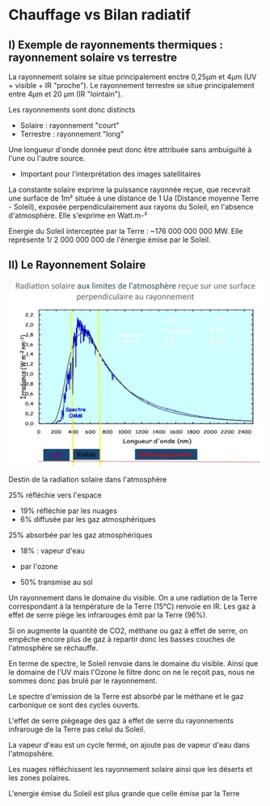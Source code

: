 # Chauffage vs Bilan radiatif

## I) Exemple de rayonnements thermiques : rayonnement solaire vs terrestre

La rayonnement solaire se situe principalement enctre 0,25µm et 4µm (UV + visible + IR "proche"). Le rayonnement terrestre se situe principalement entre 4µm et 20 µm (IR "lointain").

Les rayonnements sont donc distincts

* Solaire : rayonnement "court"
* Terrestre : rayonnement "long"

Une longueur d'onde donnée peut donc être attribuée sans ambuiguïté à l'une ou l'autre source.

* Important pour l'interprétation des images satellitaires

La constante solaire exprime la puissance rayonnée reçue, que recevrait une surface de 1m² située à une distance de 1 Ua (Distance moyenne Terre - Soleil), exposée perpendiculairement aux rayons du Soleil, en l'absence d'atmosphère. Elle s'exprime en Watt.m-²

Energie du Soleil interceptée par la Terre : ~176 000 000 000 MW. Elle représente 1/ 2 000 000 000 de l'énergie émise par le Soleil.

## II) Le Rayonnement Solaire

![Spectre d'émission du Soleil](Images/spectre.JPG)

Destin de la radiation solaire dans l'atmosphère

25% réfléchie vers l'espace

* 19% réfléchie par les nuages
* 6% diffusée par les gaz atmosphériques

25% absorbée par les gaz atmosphériques

* 18% : vapeur d'eau
* par l'ozone

* 50% transmise au sol

Un rayonnement dans le domaine du visible. On a une radiation de la Terre correspondant à la température de la Terre (15°C) renvoie en IR. Les gaz à effet de serre piège les infrarouges émit par la Terre (96%). 

Si on augmente la quantité de CO2, méthane ou gaz à effet de serre, on empêche encore plus de gaz à repartir donc les basses couches de l'atmosphère se réchauffe.

En terme de spectre, le Soleil renvoie dans le domaine du visible. Ainsi que le domaine de l'UV mais l'Ozone le filtre donc on ne le reçoit pas, nous ne sommes donc pas brulé par le rayonnement.

Le spectre d'emission de la Terre est absorbé par le méthane et le gaz carbonique ce sont des cycles ouverts.

L'effet de serre piègeage des gaz à effet de serre du rayonnements infrarouge de la Terre pas celui du Soleil. 

La vapeur d'eau est un cycle fermé, on ajoute pas de vapeur d'eau dans l'atmopshère.

Les nuages réfléchissent les rayonnement solaire ainsi que les déserts et les zones polaires.

L'energie émise du Soleil est plus grande que celle émise par la Terre